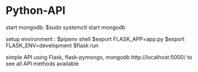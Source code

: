 # Python-API

start mongodb:
$sudo systemctl start mongodb

setup environment : 
$pipenv shell 
$export FLASK_APP=app.py 
$export FLASK_ENV=development 
$flask run

simple API using Flask, flask-pymongo, mongodb http://localhost:5000/ to see all API methods available
